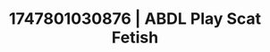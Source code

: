 ---
categories:
- Tan lines & lingerie
- Anal
- Eye contact kink
- Erotic escapism
- Heat of the moment
image: /assets/images/1747801030876.jpg
layout: post
seo:
  description: Featured content with sensual Scat Fetish, ABDL Play. HD images available.
  keywords: Scat Fetish, ABDL Play
  og_image: /assets/images/1747801030876.jpg
  schema_type: VisualArtwork
tags:
- ABDL Play
- '#1747801030876'
- Scat Fetish
title: 1747801030876 | ABDL Play Scat Fetish
---